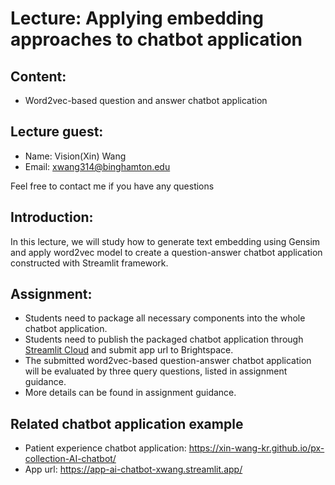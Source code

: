 # Lecture: Applying embedding approaches to chatbot application
## Content:
- Word2vec-based question and answer chatbot application

## Lecture guest: 
- Name: Vision(Xin) Wang 
- Email: xwang314@binghamton.edu

Feel free to contact me if you have any questions

## Introduction: 
In this lecture, we will study how to generate text embedding using Gensim and apply word2vec model to create a question-answer chatbot application constructed with Streamlit framework. 

## Assignment:
* Students need to package all necessary components into the whole chatbot application.
* Students need to publish the packaged chatbot application through [Streamlit Cloud](https://streamlit.io/cloud) and submit app url to Brightspace.
* The submitted word2vec-based question-answer chatbot application will be evaluated by three query questions, listed in assignment guidance.
* More details can be found in assignment guidance.

## Related chatbot application example
- Patient experience chatbot application: https://xin-wang-kr.github.io/px-collection-AI-chatbot/ 
- App url: https://app-ai-chatbot-xwang.streamlit.app/ 
